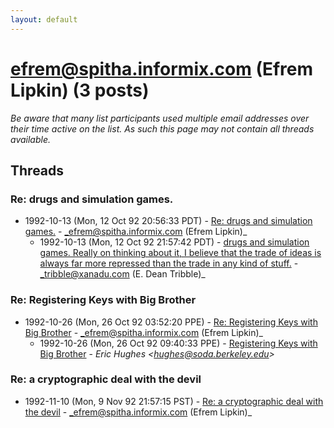 ```yaml
---
layout: default
---
```


# efrem@spitha.informix.com (Efrem Lipkin) (3 posts)

_Be aware that many list participants used multiple email addresses over their time active on the list. As such this page may not contain all threads available._

## Threads

### Re: drugs and simulation games.
+ 1992-10-13 (Mon, 12 Oct 92 20:56:33 PDT) - [Re: drugs and simulation games.](/archive/1992/10/9d9b3f185dc1184373c05840732a665da5d2d40536390fbb241e6d84a3afeb1f) - _efrem@spitha.informix.com (Efrem Lipkin)_
  + 1992-10-13 (Mon, 12 Oct 92 21:57:42 PDT) - [drugs and simulation games. Really on thinking about it, I believe that the trade of ideas is always far more repressed than the trade in any kind of stuff.](/archive/1992/10/c0af978cb510b638a3316a4b805343b8608b3fb7e05db0849b3e1152fa2e19bf) - _tribble@xanadu.com (E. Dean Tribble)_

### Re: Registering Keys with Big Brother
+ 1992-10-26 (Mon, 26 Oct 92 03:52:20 PPE) - [Re: Registering Keys with Big Brother](/archive/1992/10/3128a7c4ccd184baf0476e40998c112d09c1af9fe04ab6f4bd40b1b8d7a5207a) - _efrem@spitha.informix.com (Efrem Lipkin)_
  + 1992-10-26 (Mon, 26 Oct 92 09:40:33 PPE) - [Registering Keys with Big Brother](/archive/1992/10/c42d2d0187951763f35a791c544b34c096c6e0d58664eb4dc74d2729d6257648) - _Eric Hughes \<hughes@soda.berkeley.edu\>_

### Re:  a cryptographic deal with the devil
+ 1992-11-10 (Mon, 9 Nov 92 21:57:15 PST) - [Re:  a cryptographic deal with the devil](/archive/1992/11/caf865bcba901a7ff9c537d7887e4f5bd6dc3f9d34f02ef27af7a94a2e108ab9) - _efrem@spitha.informix.com (Efrem Lipkin)_

